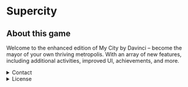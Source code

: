 # Supercity
## About this game
Welcome to the enhanced edition of My City by Davinci – become the mayor of your own thriving metropolis. With an array of new features, including additional activities, improved UI, achievements, and more.



<details>
<summary>Contact</summary>
Discord: Code613
</details>

<details>
<summary>License</summary>
This project is licensed under the [Creative Commons Attribution-NonCommercial-NoDerivs 4.0 International License](https://creativecommons.org/licenses/by-nc-nd/4.0/). 
  
For a human-readable summary of the license terms, please refer to the [CC BY-NC-ND 4.0 Deed](https://creativecommons.org/licenses/by-nc-nd/4.0/deed.en). 

The full text of the license can be found in the [LICENSE](LICENSE) file. 

Supercity © 2023 by Code613 is licensed under CC BY-NC-ND 4.0  
</details>

